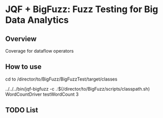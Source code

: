 # JQF + BigFuzz: Fuzz Testing for Big Data Analytics


## Overview
Coverage for dataflow operators


## How to use
cd to /director/to/BigFuzz/BigFuzzTest/target/classes

../../../bin/jqf-bigfuzz -c .:$(/director/to/BigFuzz/scripts/classpath.sh) WordCountDriver testWordCount 3

## TODO List